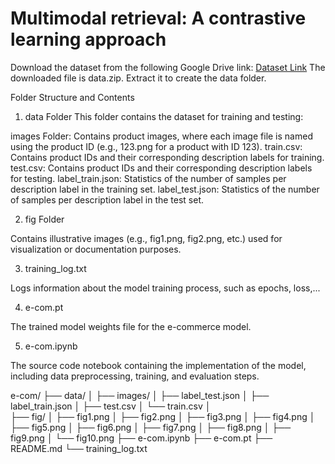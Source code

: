 # Multimodal retrieval: A contrastive learning approach 

Download the dataset from the following Google Drive link: [Dataset Link](https://drive.google.com/drive/folders/1-IX2zjtLHTClm66vRHRwvo_-s0X5v8FM?usp=drive_link)
The downloaded file is data.zip. Extract it to create the data folder.

Folder Structure and Contents
1. data Folder
This folder contains the dataset for training and testing:

images Folder: Contains product images, where each image file is named using the product ID (e.g., 123.png for a product with ID 123).
train.csv: Contains product IDs and their corresponding description labels for training.
test.csv: Contains product IDs and their corresponding description labels for testing.
label_train.json: Statistics of the number of samples per description label in the training set.
label_test.json: Statistics of the number of samples per description label in the test set.

2. fig Folder

Contains illustrative images (e.g., fig1.png, fig2.png, etc.) used for visualization or documentation purposes.

3. training_log.txt

Logs information about the model training process, such as epochs, loss,...

4. e-com.pt

The trained model weights file for the e-commerce model.

5. e-com.ipynb

The source code notebook containing the implementation of the model, including data preprocessing, training, and evaluation steps.


e-com/
├── data/
│   ├── images/
│   ├── label_test.json
│   ├── label_train.json
│   ├── test.csv
│   └── train.csv
│   
├── fig/
│   ├── fig1.png
│   ├── fig2.png
│   ├── fig3.png
│   ├── fig4.png
│   ├── fig5.png
│   ├── fig6.png
│   ├── fig7.png
│   ├── fig8.png
│   ├── fig9.png
│   └── fig10.png
├── e-com.ipynb
├── e-com.pt
├── README.md
└── training_log.txt